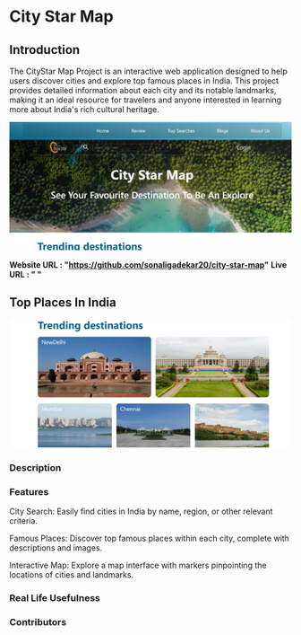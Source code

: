 # City Star Map

## Introduction  
The CityStar Map Project is an interactive web application designed to help users discover cities and explore top famous places in India. This project provides detailed information about each city and its notable landmarks, making it an ideal resource for travelers and anyone interested in learning more about India's rich cultural heritage.

![output-1](././public/img/images/projecthome.png)

**Website URL : "https://github.com/sonaligadekar20/city-star-map"**
**Live URL : " "**
 

## Top Places In India
![output-1](././public/img/images/Screenshot%202023-10-07%20122843.png)




### Description



### Features
City Search: Easily find cities in India by name, region, or other relevant criteria.

Famous Places: Discover top famous places within each city, complete with descriptions and images.

Interactive Map: Explore a map interface with markers pinpointing the locations of cities and landmarks.


### Real Life Usefulness


### Contributors

